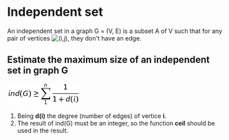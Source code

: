 # Independent set

An independent set in a graph G = (V, E) is a subset A of V such that for any
pair of vertices ![(i,j)
](https://github.com/bernardoamc/labs/blob/master/c/problems/graph/images/pair_in.png),
they don't have an edge.

## Estimate the maximum size of an independent set in graph G

![Maximum size](https://github.com/bernardoamc/labs/blob/master/c/problems/graph/images/maximum_size_ind.png)

1. Being **d(i)** the degree (number of edges) of vertice **i**.
2. The result of ind(G) must be an integer, so the function **ceil** should be
used in the result.
